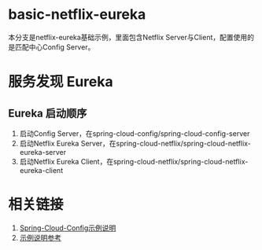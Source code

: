 
# basic-netflix-eureka

本分支是netflix-eureka基础示例，里面包含Netflix Server与Client，配置使用的是匹配中心Config Server。

# 服务发现 Eureka 

## Eureka 启动顺序

1. 启动Config Server，在spring-cloud-config/spring-cloud-config-server
2. 启动Netflix Eureka Server，在spring-cloud-netflix/spring-cloud-netflix-eureka-server
3. 启动Netflix Eureka Client，在spring-cloud-netflix/spring-cloud-netflix-eureka-client

# 相关链接

1. [Spring-Cloud-Config示例说明](https://printfcoder.github.io/myblog/spring/2018/03/28/spring-cloud-config/)
2. [示例说明参考](https://printfcoder.github.io/myblog/spring/2018/04/13/spring-cloud-netflix-eureka/)
